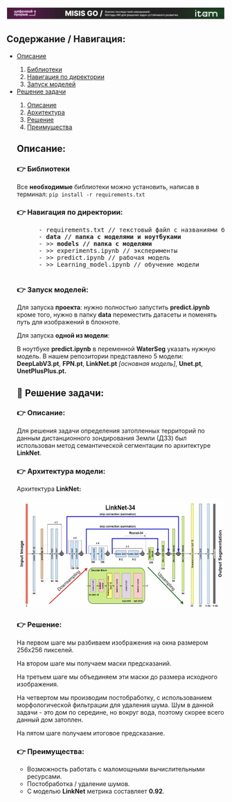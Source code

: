 ![Image alt](https://github.com/zoLikeCode/cifrovoy-proriv-nn-cv/raw/main/main.png)
<body>
  <div>
    <h2>Содержание / Навигация:</h2>
    <ul>
      <li><a href='#11'>Описание</a></li>
      <ol>
        <li><a href='#12'>Библиотеки</a></li>
        <li><a href='#13'>Навигация по директории</a></li>
        <li><a href='#14'>Запуск моделей</a></li>
      </ol>
      <li><a href='#21'>Решение задачи</a></li>
      <ol>
        <li><a href='#22'>Описание</a></li>
        <li><a href='#23'>Архитектура</a></li>
        <li><a href='#24'>Решение</a></li>
        <li><a href='#25'>Преимущества</a></li>
      </ol>
  <div>
    <h2 id='11'>Описание:</h2>
    <h3 id='12'>👉 Библиотеки</h3>
    <p>Все <b>необходимые</b> библиотеки можно установить, написав в терминал: <code>pip install -r requirements.txt</code></p>
    <h3 id='13'>👉 Навигация по директории:</h3>
    <pre>
      - requirements.txt // текстовый файл с названиями библиотек и их версиями
      - <b>data // папка с моделями и ноутбуками</b>
      - >> <b>models // папка с моделями</b>
      - >> experiments.ipynb // эксперименты
      - >> predict.ipynb // рабочая модель
      - >> Learning_model.ipynb // обучение модели
    </pre>
    <h3 id='14'>👉 Запуск моделей:</h3>
    <p>Для запуска <b>проекта</b>: нужно полностью запустить <b>predict.ipynb</b> кроме того, нужно в папку <b>data</b> переместить датасеты и поменять путь для изображений в блокноте.</p>
    <p>Для запуска <b>одной из модели</b>:</p>
    <p>В ноутбуке <b>predict.ipynb</b> в переменной <b>WaterSeg</b> указать нужную модель. В нашем репозитории представлено 5 модели: <b>DeepLabV3.pt</b>, <b>FPN.pt</b>, <b>LinkNet.pt</b> <i>[основная модель]</i>, <b>Unet.pt</b>, <b>UnetPlusPlus.pt.</b></p>
  </div>
  <div>
    <h2 id='21'>🤜 Решение задачи:</h2>
    <h3 id='22'>👉 Описание:</h3>
        <p>Для решения задачи определения затопленных территорий по данным дистанционного зондирования Земли (ДЗЗ) был использован метод семантической сегментации по архитектуре <b>LinkNet</b>.</p>
    <h3 id='23'>👉 Архитектура модели:</h3>
    <p>Архитектура <b>LinkNet:</b></p>
     <img src='./schematic.png'>
    <h3 id='24'>👉 Решение:</h3>
    <p>На первом шаге мы разбиваем изображения на окна размером 256х256 пикселей.</p>
    <p>На втором шаге мы получаем маски предсказаний.</p>
    <p>На третьем шаге мы объединяем эти маски до размера исходного изображения.</p>
    <p>На четвертом мы производим постобработку, с использованием морфологической фильтрации для удаления шума. Шум в данной задачи - это дом по середине, но вокруг вода, поэтому скорее всего данный дом затоплен.</p>
    <p>На пятом шаге получаем итоговое предсказание.</p>
    <h3 id='25'>👉 Преимущества:</h3>
    <ul>
      <li>Возможность работать с маломощными вычислительными ресурсами.</li>
      <li>Постобработка / удаление шумов.</li>
      <li>С моделью <b>LinkNet</b> метрика составляет <b>0.92</b>.</li>
    </ul>
  </div>
    <div>
</body>
